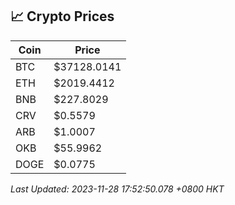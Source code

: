 ## 📈 Crypto Prices

| Coin | Price |
| ---- | ----- |
| BTC | $37128.0141 |
| ETH | $2019.4412 |
| BNB | $227.8029 |
| CRV | $0.5579 |
| ARB | $1.0007 |
| OKB | $55.9962 |
| DOGE | $0.0775 |

_Last Updated: 2023-11-28 17:52:50.078 +0800 HKT_